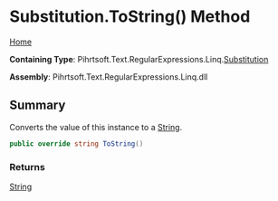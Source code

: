 # Substitution\.ToString\(\) Method

[Home](../../../../../../README.md)

**Containing Type**: Pihrtsoft\.Text\.RegularExpressions\.Linq\.[Substitution](../README.md)

**Assembly**: Pihrtsoft\.Text\.RegularExpressions\.Linq\.dll

## Summary

Converts the value of this instance to a [String](https://docs.microsoft.com/en-us/dotnet/api/system.string)\.

```csharp
public override string ToString()
```

### Returns

[String](https://docs.microsoft.com/en-us/dotnet/api/system.string)

